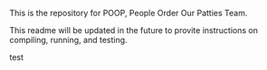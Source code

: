 This is the repository for POOP, People Order Our Patties Team.


This readme will be updated in the future to provite instructions on compiling, running, and testing.


test
